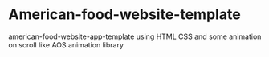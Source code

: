 # American-food-website-template
american-food-website-app-template using HTML CSS and some animation on scroll like AOS animation library
